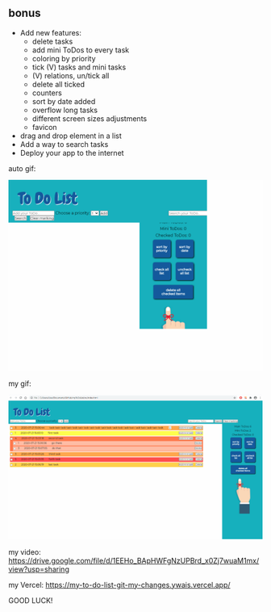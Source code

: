 
 ## bonus
 - Add new features:
   * delete tasks
   * add mini ToDos to every task
   * coloring by priority
   * tick (V) tasks and mini tasks
   * (V) relations, un/tick all
   * delete all ticked
   * counters
   * sort by date added
   * overflow long tasks
   * different screen sizes adjustments
   * favicon
- drag and drop element in a list
- Add a way to search tasks
- Deploy your app to the internet
 
 
 auto gif:
 
 ![auto gif](./readme-files/ui-testing-recording.gif)
 
 my gif:
 
 ![my gif](./readme-files/my_gif.gif)
 
 my video:
 https://drive.google.com/file/d/1EEHo_BApHWFgNzUPBrd_x0Zj7wuaM1mx/view?usp=sharing
 
 my Vercel:
 https://my-to-do-list-git-my-changes.ywais.vercel.app/
 
 
 
 
 
 GOOD LUCK!
